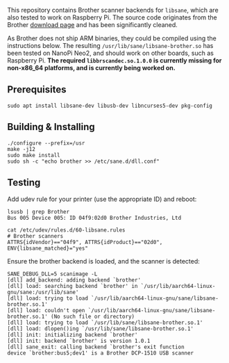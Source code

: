 This repository contains Brother scanner backends for `libsane`, which are also tested to work on Raspberry Pi. The source code originates from the Brother [download page](http://www.brother.com/cgi-bin/agreement/agreement.cgi?dlfile=http://www.brother.com/pub/bsc/linux/dlf/brscan3-src-0.2.11-5.tar.gz&lang=English_source) and has been significantly cleaned.

As Brother does not ship ARM binaries, they could be compiled using the instructions below. The resulting `/usr/lib/sane/libsane-brother.so` has been tested on NanoPi Neo2, and should work on other boards, such as Raspberry Pi. **The required `libbrscandec.so.1.0.0` is currently missing for non-x86_64 platforms, and is currently being worked on.**

## Prerequisites

```
sudo apt install libsane-dev libusb-dev libncurses5-dev pkg-config
```

## Building & Installing

```
./configure --prefix=/usr
make -j12
sudo make install
sudo sh -c "echo brother >> /etc/sane.d/dll.conf"
```

## Testing

Add udev rule for your printer (use the appropriate ID) and reboot:

```
lsusb | grep Brother
Bus 005 Device 005: ID 04f9:02d0 Brother Industries, Ltd
```

```
cat /etc/udev/rules.d/60-libsane.rules
# Brother scanners
ATTRS{idVendor}=="04f9", ATTRS{idProduct}=="02d0", ENV{libsane_matched}="yes"
```

Ensure the brother backend is loaded, and the scanner is detected:

```
SANE_DEBUG_DLL=5 scanimage -L
[dll] add_backend: adding backend `brother'
[dll] load: searching backend `brother' in `/usr/lib/aarch64-linux-gnu/sane:/usr/lib/sane'
[dll] load: trying to load `/usr/lib/aarch64-linux-gnu/sane/libsane-brother.so.1'
[dll] load: couldn't open `/usr/lib/aarch64-linux-gnu/sane/libsane-brother.so.1' (No such file or directory)
[dll] load: trying to load `/usr/lib/sane/libsane-brother.so.1'
[dll] load: dlopen()ing `/usr/lib/sane/libsane-brother.so.1'
[dll] init: initializing backend `brother'
[dll] init: backend `brother' is version 1.0.1
[dll] sane_exit: calling backend `brother's exit function
device `brother:bus5;dev1' is a Brother DCP-1510 USB scanner
```

